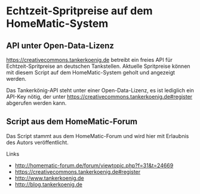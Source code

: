 # Echtzeit-Spritpreise auf dem HomeMatic-System

## API unter Open-Data-Lizenz
https://creativecommons.tankerkoenig.de betreibt ein freies API für Echtzeit-Spritpreise an deutschen Tankstellen. Aktuelle Spritpreise können mit diesem Script auf dem HomeMatic-System geholt und angezeigt werden.

Das Tankerkönig-API steht unter einer Open-Data-Lizenz, es ist lediglich ein API-Key nötig, der unter https://creativecommons.tankerkoenig.de#register abgerufen werden kann.

## Script aus dem HomeMatic-Forum
Das Script stammt aus dem HomeMatic-Forum und wird hier mit Erlaubnis des Autors veröffentlicht.

Links
- http://homematic-forum.de/forum/viewtopic.php?f=31&t=24669
- https://creativecommons.tankerkoenig.de#register
- http://www.tankerkoenig.de
- http://blog.tankerkoenig.de
